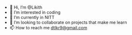 - 👋 Hi, I’m @Likith
- 👀 I’m interested in coding
- 🌱 I’m currently in NITT
- 💞️ I’m looking to collaborate on projects that make me learn
- 📫 How to reach me dtlkr9@gmail.com

<!---
Likith-Karthik/Likith-Karthik is a ✨ special ✨ repository because its `README.md` (this file) appears on your GitHub profile.
You can click the Preview link to take a look at your changes.
--->
